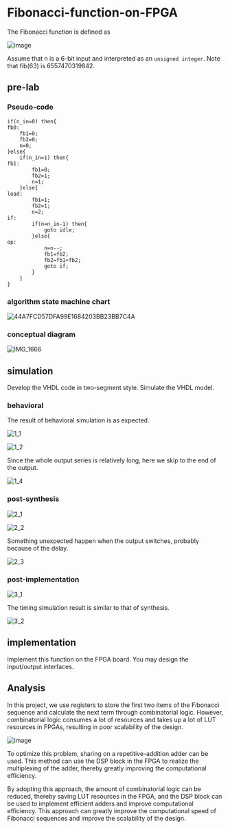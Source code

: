 # Fibonacci-function-on-FPGA

The Fibonacci function is defined as

![image](https://user-images.githubusercontent.com/117464811/232430447-f4d76269-09cf-4a13-9502-365223babefe.png)

Assume that n is a 6-bit input and interpreted as an `unsigned integer`. Note that fib(63) is 6557470319842.

## pre-lab

### Pseudo-code

```
if(n_in=0) then{
fb0:
	fb1=0;
	fb2=0;
	n=0;
}else{
	if(n_in=1) then{
fb1:
		fb1=0;
		fb2=1;
		n=1;
	}else{
load:
		fb1=1;
		fb2=1;
		n=2;
if:
		if(n=n_in-1) then{
			goto idle;
		}else{
op:
			n=n--;
			fb1=fb2;
			fb2=fb1+fb2;
			goto if;
		}
	}
}
```

### algorithm state machine chart

![44A7FCD57DFA99E1684203BB23BB7C4A](https://user-images.githubusercontent.com/117464811/234206363-bad93d54-f801-4605-a97b-8aa01d41358a.png)

### conceptual diagram

![IMG_1666](https://user-images.githubusercontent.com/117464811/234206439-7cca4a53-c7ef-4236-b004-e13699b15ae9.PNG)

## simulation

Develop the VHDL code in two-segment style. Simulate the VHDL model.

### behavioral

The result of behavioral simulation is as expected.

![1_1](https://github.com/HuaYuXiao/Fibonacci-function-on-FPGA/assets/117464811/85538985-adcd-4b3e-859e-f95e76e07021)

![1_2](https://github.com/HuaYuXiao/Fibonacci-function-on-FPGA/assets/117464811/c45a14d2-af28-469d-a2f6-058a5bf3d9b2)

Since the whole output series is relatively long, here we skip to the end of the output.

![1_4](https://github.com/HuaYuXiao/Fibonacci-function-on-FPGA/assets/117464811/c78b545d-62b8-4cbd-a64e-3f44f7baddec)

### post-synthesis

![2_1](https://github.com/HuaYuXiao/Fibonacci-function-on-FPGA/assets/117464811/138ba9e7-5d60-466d-9189-eacef9a72232 "post-synthesis functional simulation")

![2_2](https://github.com/HuaYuXiao/Fibonacci-function-on-FPGA/assets/117464811/8aea7834-d356-4496-bd0a-56d5823a4729 "post-synthesis timing simulation")

Something unexpected happen when the output switches, probably because of the delay.

![2_3](https://github.com/HuaYuXiao/Fibonacci-function-on-FPGA/assets/117464811/916ad707-8c5f-45f9-8145-78148532924f)

### post-implementation

![3_1](https://github.com/HuaYuXiao/Fibonacci-function-on-FPGA/assets/117464811/bf980599-de1b-4255-8209-ab1497f5d208 "post-implementation functional simulation")

The timing simulation result is similar to that of synthesis.

![3_2](https://github.com/HuaYuXiao/Fibonacci-function-on-FPGA/assets/117464811/a3b4568f-7fce-4b71-8014-34e5ec317b2b "post-implementation timing simulation")

## implementation

Implement this function on the FPGA board. You may design the input/output interfaces.

## Analysis

In this project, we use registers to store the first two items of the Fibonacci sequence and calculate the next term through combinatorial logic. However, combinatorial logic consumes a lot of resources and takes up a lot of LUT resources in FPGAs, resulting in poor scalability of the design.

![image](https://github.com/HuaYuXiao/Fibonacci-function-on-FPGA/assets/117464811/b5839b95-36f6-4342-9772-9ff3b1301dd4)

To optimize this problem, sharing on a repetitive-addition adder can be used. This method can use the DSP block in the FPGA to realize the multiplexing of the adder, thereby greatly improving the computational efficiency.

By adopting this approach, the amount of combinatorial logic can be reduced, thereby saving LUT resources in the FPGA, and the DSP block can be used to implement efficient adders and improve computational efficiency. This approach can greatly improve the computational speed of Fibonacci sequences and improve the scalability of the design.
